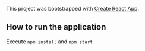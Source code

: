 This project was bootstrapped with [Create React App](https://github.com/facebook/create-react-app).

## How to run the application

Execute
`npm install` and
`npm start`

